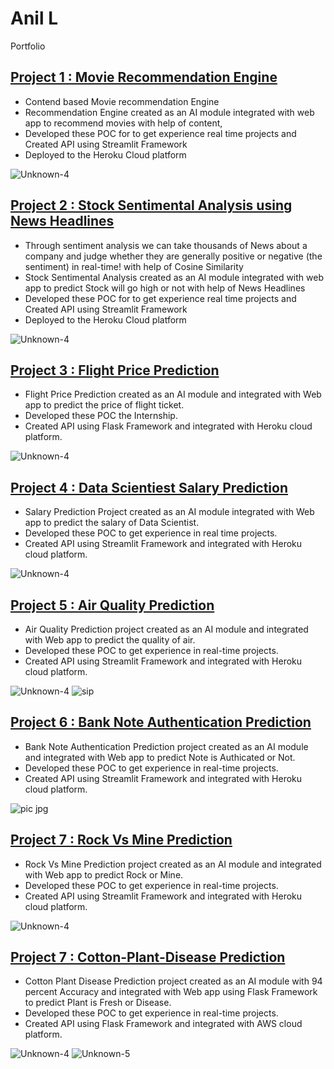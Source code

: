 # Anil L
Portfolio                                                                                     


## [Project 1 : Movie Recommendation Engine](https://github.com/anillava1999/Movie-Recommendation-System.git)
* Contend based Movie recommendation Engine
* Recommendation Engine created as an AI module integrated with web app to recommend movies with help of content, 
* Developed these POC for to get experience real time projects and Created API using Streamlit Framework  
* Deployed to the Heroku Cloud platform

![Unknown-4](https://user-images.githubusercontent.com/71332138/135904434-a0b3ce0e-0d77-4e2c-9f6c-16538dffd712.png)



## [Project 2 : Stock Sentimental Analysis using News Headlines](https://github.com/anillava1999/Stock-Sentimental-Analysis-Classifier.git)
* Through sentiment analysis we can take thousands of News about a company and judge whether they are generally positive or negative (the sentiment) in real-time! with help of Cosine Similarity
* Stock Sentimental Analysis created as an AI module integrated with web app to predict Stock will go high or not with help of News Headlines
* Developed these POC for to get experience real time projects and Created API using Streamlit Framework 
* Deployed to the Heroku Cloud platform

![Unknown-4](https://user-images.githubusercontent.com/71332138/135909713-2a15fefa-e9ac-400d-af30-85d928236ab3.png)



## [Project 3 : Flight Price Prediction](https://github.com/anillava1999/Flight-Price-Prediction-ML.git)
*	Flight Price Prediction created as an AI module and integrated with Web app to predict the price of flight ticket.
*	Developed these POC the Internship.
*	Created API using Flask Framework and integrated with Heroku cloud platform.

![Unknown-4](https://user-images.githubusercontent.com/71332138/135902989-8af61149-0d52-40db-ab75-92dd358783e3.png)

## [Project 4 : Data Scientiest Salary Prediction]() 
* Salary Prediction Project created as an AI module integrated with Web app to predict the salary of Data Scientist.
* Developed these POC to get experience in real time projects.
* Created API using Streamlit Framework and integrated with Heroku cloud platform.

![Unknown-4](https://user-images.githubusercontent.com/71332138/135906272-075ddbfa-1880-4c22-b729-4e11901a48eb.png)


## [Project 5 : Air Quality Prediction]()
* Air Quality Prediction project created as an AI module and integrated with Web app to predict the quality of air.
* Developed these POC to get experience in real-time projects.
*	Created API using Streamlit Framework and integrated with Heroku cloud platform.

![Unknown-4](https://user-images.githubusercontent.com/71332138/135903414-6464cde4-7b8a-4982-a6ab-a1a51cddf12c.png) 
![sip](https://user-images.githubusercontent.com/71332138/135903418-c289f1b0-7861-4e73-819f-79a480fd0cd4.png)





## [Project 6 : Bank Note Authentication  Prediction](https://github.com/anillava1999/Bank-Note-Authentication-Prediction.git)
* Bank Note Authentication Prediction project created as an AI module and integrated with Web app to predict Note is Authicated or Not.
* Developed these POC to get experience in real-time projects.
*	Created API using Streamlit Framework and integrated with Heroku cloud platform.

![pic jpg](https://user-images.githubusercontent.com/71332138/135902138-d37c3589-4bb0-4f75-b230-124f0fdfd5c3.png)

## [Project 7 : Rock Vs Mine Prediction]()
* Rock Vs Mine Prediction project created as an AI module and integrated with Web app to predict Rock or Mine.
* Developed these POC to get experience in real-time projects.
*	Created API using Streamlit Framework and integrated with Heroku cloud platform.

![Unknown-4](https://user-images.githubusercontent.com/71332138/135902674-aabcbb37-1f0b-4c47-b0c5-cf3fddae7799.png)


## [Project 7 : Cotton-Plant-Disease Prediction](https://github.com/anillava1999/Cotton-Plant-Disease-Prediction.git)
* Cotton Plant Disease Prediction project created as an AI module with 94 percent Accuracy and integrated with Web app using Flask Framework to predict Plant is Fresh or Disease.
* Developed these POC to get experience in real-time projects.
*	Created API using Flask Framework and integrated with AWS cloud platform.

![Unknown-4](https://user-images.githubusercontent.com/71332138/136523794-51dfd092-21f5-42da-8610-5b36df22d2bc.png)
![Unknown-5](https://user-images.githubusercontent.com/71332138/136523798-e5ef8b84-d36b-4340-bdbb-f95d342efdc3.png)

